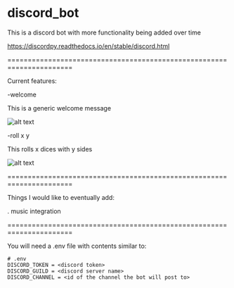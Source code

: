 # discord_bot
This is a discord bot with more functionality being added over time

https://discordpy.readthedocs.io/en/stable/discord.html

======================================================================

Current features:

-welcome

This is a generic welcome message

![alt text](https://i.imgur.com/wQLZbN3.png)

-roll x y

This rolls x dices with y sides

![alt text](https://i.imgur.com/sUcieaw.png)

======================================================================

Things I would like to eventually add:

. music integration


======================================================================

You will need a .env file with contents similar to:

```
# .env
DISCORD_TOKEN = <discord token>
DISCORD_GUILD = <discord server name>
DISCORD_CHANNEL = <id of the channel the bot will post to>
```
